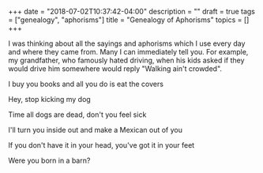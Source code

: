 +++
date = "2018-07-02T10:37:42-04:00"
description = ""
draft = true
tags = ["genealogy", "aphorisms"]
title = "Genealogy of Aphorisms"
topics = []
+++

I was thinking about all the sayings and aphorisms which I use every day and where they came from.  Many I can immediately tell you.  For example, my grandfather, who famously hated driving, when his kids asked if they would drive him somewhere would reply "Walking ain't crowded".


I buy you books and all you do is eat the covers

Hey, stop kicking my dog

Time all dogs are dead, don't you feel sick

I'll turn you inside out and make a Mexican out of you

If you don't have it in your head, you've got it in your feet

Were you born in a barn?
